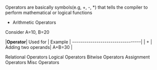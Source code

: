 Operators are basically symbols(e.g, +, -, *) that tells the compiler to perform mathematical or logical functions

- Arithmetic Operators

Consider A=10, B=20


|**Operator**| Used for | Example | 
----------------------------------|
| + | Adding two operands| A+B=30 |



Relational Operators
Logical Operators
Bitwise Operators
Assignment Operators
Misc Operators
